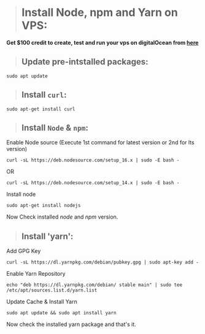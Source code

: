 ># Install Node, npm and Yarn on VPS:
**Get $100 credit to create, test and run your vps on digitalOcean from [here](https://m.do.co/c/dbeec3f48f6f)**

>## Update pre-intstalled packages:
```
sudo apt update
```

>## Install `curl`:
```
sudo apt-get install curl
```

>## Install `Node` & `npm`:
Enable Node source (Execute 1st command for latest version or 2nd for lts version)
```
curl -sL https://deb.nodesource.com/setup_16.x | sudo -E bash -
```
OR
```
curl -sL https://deb.nodesource.com/setup_14.x | sudo -E bash -
```
Install node
```
sudo apt-get install nodejs
```
Now Check installed *node* and *npm* version.

>## Install 'yarn':
Add GPG Key
```
curl -sL https://dl.yarnpkg.com/debian/pubkey.gpg | sudo apt-key add -
```
Enable Yarn Repository
```
echo "deb https://dl.yarnpkg.com/debian/ stable main" | sudo tee /etc/apt/sources.list.d/yarn.list
```
Update Cache & Install Yarn
```
sudo apt update && sudo apt install yarn
```
Now check the installed yarn package and that's it.
